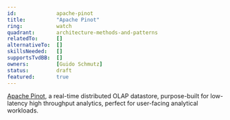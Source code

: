```yaml
---
id: 			apache-pinot
title:          "Apache Pinot"
ring:           watch
quadrant:       architecture-methods-and-patterns
relatedTo:		[]
alternativeTo:	[]
skillsNeeded:	[]
supportsTvdBB:	[]
owners:         [Guido Schmutz]  
status:			draft
featured:       true
---
```


[Apache Pinot](https://docs.pinot.apache.org/), a real-time distributed OLAP datastore, purpose-built for low-latency high throughput analytics, perfect for user-facing analytical workloads.
